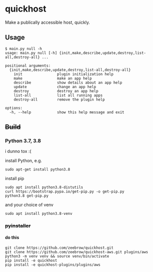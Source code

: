 # quickhost

Make a publically accessible host, quickly.

## Usage

```
$ main.py null -h
usage: main.py null [-h] {init,make,describe,update,destroy,list-all,destroy-all} ...

positional arguments:
  {init,make,describe,update,destroy,list-all,destroy-all}
    init                plugin initialization help
    make                make an app help
    describe            show details about an app help
    update              change an app help
    destroy             destroy an app help
    list-all            list all running apps
    destroy-all         remove the plugin help

options:
  -h, --help            show this help message and exit

```


## ~~Build~~

### Python 3.7, 3.8

i dunno tox :( 


install Python, e.g.

`sudo apt-get install python3.8`

install pip

```
sudo apt install python3.8-distutils
curl https://bootstrap.pypa.io/get-pip.py -o get-pip.py
python3.8 get-pip.py
```

and your choice of venv

```
sudo apt install python3.8-venv
```

### ~~pyinstaller~~

#### do this
```
git clone https://github.com/zeebrow/quickhost.git
git clone https://github.com/zeebrow/quickhost-aws.git plugins/aws
python3 -m venv venv && source venv/bin/activate
pip install -e quickhost
pip install -e quickhost-plugins/plugins/aws
```

